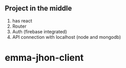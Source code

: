## Project in the middle

1. has react
2. Router 
3. Auth (firebase integrated)
4. API connection with localhost (node and mongodb)
# emma-jhon-client

